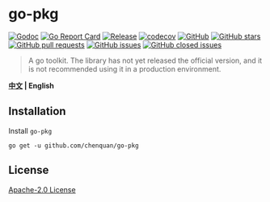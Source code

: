 # go-pkg

[![Godoc](https://img.shields.io/badge/godoc-reference-brightgreen)](https://pkg.go.dev/github.com/chenquan/go-pkg)
[![Go Report Card](https://goreportcard.com/badge/github.com/chenquan/go-pkg)](https://goreportcard.com/report/github.com/chenquan/go-pkg)
[![Release](https://img.shields.io/github/v/release/chenquan/go-pkg.svg?style=flat-square)](https://github.com/chenquan/go-pkg)
[![codecov](https://codecov.io/gh/chenquan/go-pkg/branch/master/graph/badge.svg?token=74phc5KVI7)](https://codecov.io/gh/chenquan/go-pkg)
[![GitHub](https://img.shields.io/github/license/chenquan/go-pkg)](https://github.com/chenquan/go-pkg/blob/master/LICENSE)
[![GitHub stars](https://img.shields.io/github/stars/chenquan/go-pkg)](https://github.com/chenquan/go-pkg/stargazers)
[![GitHub pull requests](https://img.shields.io/github/issues-pr-raw/chenquan/go-pkg)](https://github.com/chenquan/go-pkg/pulls)
[![GitHub issues](https://img.shields.io/github/issues/chenquan/go-pkg)](https://github.com/chenquan/go-pkg/issues)
[![GitHub closed issues](https://img.shields.io/github/issues-closed/chenquan/go-pkg?color=red)](https://github.com/chenquan/go-pkg/issues?q=is%3Aissue+is%3Aclosed)

> A go toolkit.
> The library has not yet released the official version, and it is not recommended using it in a production environment.

**[中文](README_CN.md) | English**

## Installation

Install `go-pkg`

```shell
go get -u github.com/chenquan/go-pkg
```

## License

[Apache-2.0 License](https://github.com/chenquan/go-pkg/blob/master/LICENSE)
